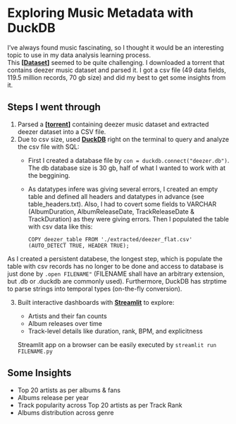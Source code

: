 # Exploring Music Metadata with DuckDB

I’ve always found music fascinating, so I thought it would be an interesting topic to use in my data analysis learning process.  
This **[[Dataset](https://github.com/MusicMoveArr/Datasets)]** seemed to be quite challenging. I downloaded a torrent that contains deezer music dataset and parsed it. I got a csv file (49 data fields, 119.5 million records, 70 gb size) and did my best to get some insights from it.

## Steps I went through
1. Parsed a **[[torrent](https://github.com/MusicMoveArr/Datasets/blob/main/MusicBrainz%20Tidal%20Spotify%20Deezer%20Dataset%2006%20July%202025.torrent)]** containing deezer music dataset and extracted deezer dataset into a CSV file.
2. Due to csv size, used **[DuckDB](https://duckdb.org/)** right on the terminal to query and analyze the csv file with SQL:
   - First I created a database file by `con = duckdb.connect("deezer.db")`. The db database size is 30 gb, half of what I wanted to work with at the beggining.
   - As datatypes infere was giving several errors, I created an empty table and defined all headers and datatypes in advance (see table_headers.txt). Also, I had to covert some fields to VARCHAR (AlbumDuration, AlbumReleaseDate, TrackReleaseDate & TrackDuration) as they were giving errors. Then I populated the table with csv data like this:
   
      `COPY deezer_table FROM './extracted/deezer_flat.csv'  (AUTO_DETECT TRUE, HEADER TRUE);`

As I created a persistent databese, the longest step, which is populate the table with csv records has no longer to be done and access to database is just done by `.open FILENAME"` (FILENAME shall have an arbitrary extension, but .db or .duckdb are commonly used). Furthermore, DuckDB has strptime to parse strings into temporal types (on-the-fly conversion).

3. Built interactive dashboards with **[Streamlit](https://streamlit.io/)** to explore:
   - Artists and their fan counts  
   - Album releases over time  
   - Track-level details like duration, rank, BPM, and explicitness

   Streamlit app on a browser can be easily executed by `streamlit run FILENAME.py`

## Some Insights
- Top 20 artists as per albums & fans  
- Albums release per year  
- Track popularity across Top 20 artists as per Track Rank
- Albums distribution across genre


